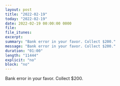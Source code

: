 ```yaml
---
layout: post
title: "2022-02-19"
today: "2022-02-19"
date: 2022-02-19 00:00:00 0000
file:
file_itunes:
excerpt:
summary: "Bank error in your favor. Collect $200."
message: "Bank error in your favor. Collect $200."
duration: "01:00"
length: "11444"
explicit: "no"
block: "no"
---
```

Bank error in your favor. Collect $200.

